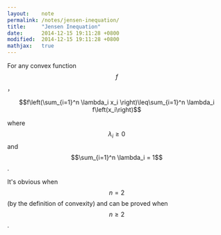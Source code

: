 ```yaml
---
layout:    note
permalink: /notes/jensen-inequation/
title:     "Jensen Inequation"
date:      2014-12-15 19:11:28 +0800
modified:  2014-12-15 19:11:28 +0800
mathjax:   true
---
```


For any convex function $$f$$，

$$f\left(\sum_{i=1}^n \lambda_i x_i \right)\leq\sum_{i=1}^n \lambda_i f\left(x_i\right)$$

where $$\lambda_i \geq 0$$ and $$\sum_{i=1}^n \lambda_i = 1$$.

It's obvious when $$n=2$$ (by the definition of convexity) and can be proved when $$n\geq2$$.
